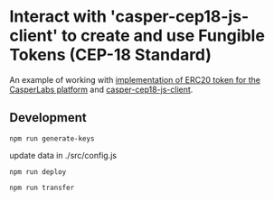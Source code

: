 # Interact with 'casper-cep18-js-client' to create and use Fungible Tokens (CEP-18 Standard)

An example of working with [implementation of ERC20 token for the CasperLabs platform](https://github.com/casper-ecosystem/cep18) and [casper-cep18-js-client](https://github.com/casper-ecosystem/cep18/tree/master/client-js).

## Development

```
npm run generate-keys
```
update data in ./src/config.js

```
npm run deploy
```

```
npm run transfer
```
